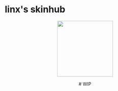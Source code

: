 # linx's skinhub


<p align="center">
<a href="https://osu.ppy.sh/users/10970229">
   <img src="https://a.ppy.sh/10970229"  
       width="175"
       height="175"></a>
<br>

<p align="center">
# WIP
